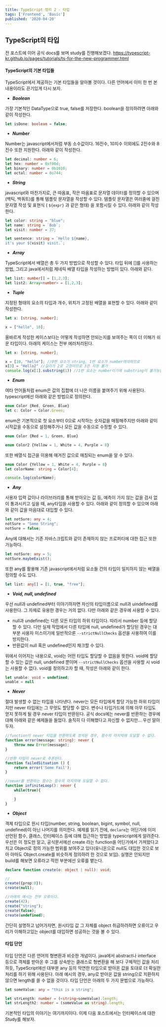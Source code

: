 ```yaml
---
title: TypeScript 정리 2 - 타입
tags: ['Frontend', 'Basic']
published: '2020-04-20'
---
```

## TypeScript의 타입
전 포스트에 이어 공식 docs를 보며 study를 진행해보겠다.
https://typescript-kr.github.io/pages/tutorials/ts-for-the-new-programmer.html

#### TypeScript의 기본 타입들
TypeScript에서 제공하는 기본 타입들을 알아볼 것이다. 다른 언어에서 이미 한 번 본 내용이라도 끈기있게 다시 보자.

+ ***Boolean***

가장 기본적인 DataType으로 true, false를 저장한다. boolean을 정의하려면 아래와 같이 작성한다.
```typescript
let isDone: boolean = false;
```

+ ***Number***

Number는 javascript에서처럼 부동 소수값이다. 16진수, 10지수 이외에도 2진수와 8진수 또한 지원한다. 아래와 같이 작성한다.
```typescript
let decimal: number = 6;
let hex: number = 0xf00d;
let binary: number = 0b1010;
let octal: number = 0o744;
```

+ ***String***

javascript와 마찬가지로, 큰 따옴표, 작은 따옴표로 문자열 데이터를 정의할 수 있으며 ` `(백틱, 백쿼트)를 통해 템플릿 문자열을 작성할 수 있다. 템플릿 문자열은 여러줄에 걸친 문자열 작성 및 표현식 ( ```${expr}``` 과 같은 형태) 을 포함시킬 수 있다. 아래와 같이 작성한다.
```typescript
let color: string = "blue";
let name: string = `Bob`;
let visit: number = 37;

let sentence: string = `Hello ${name},
it's your ${visit} visit.`;
```

+ ***Array***

TypeScript에서 배열은 총 두 가지 방법으로 작성할 수 있다. 타입 뒤에 []를 사용하는 방법, 그리고 java에서처럼 제네릭 배열 타입을 작성하는 방법이 있다. 아래와 같다.
```typescript
let list: number[] = [1,2,3];
let list2: Array<number> = [1,2,3];
```

+ ***Tuple***

지정된 형태의 요소의 타입과 개수, 위치가 고정된 배열을 표현할 수 있다. 아래와 같이 작성한다.
```typescript
let x: [string, number];

x = ["hello", 10];
```
올바르게 작성한 케이스보다는 어떻게 작성하면 안되는지를 보여주는 쪽이 더 이해가 쉬운 타입이다. 아래의 케이스는 전부 에러처리된다.
```typescript
let x: [string, number];

x = [10, "hello"]; //0번 요소가 string, 1번 요소가 number여야하므로
x[3] = "Hello2" //길이가 2로 고정이므로 3은 지정 불가
console.log(x[1].substring(1)) //1번 요소는 number이기에 substring이 불가능함.
```

+ ***Enum***

여타 언어들처럼 enum은 값의 집합에 더 나은 이름을 붙여주기 위해 사용된다. typescript에선 아래와 같은 방법으로 정의한다.
```typescript
enum Color {Red, Green, Blue}
let c: Color = Color.Green;
```
enum은 기본적으로 첫 요소부터 0으로 시작하는 숫자값을 매핑해주지만 아래와 같이 시작값을 수동으로 설정해주거나 모든 값을 수동으로 수정할 수 있다.
```typescript
enum Color {Red = 1, Green, Blue}

enum Color2 {Yellow = 1, White = 4, Purple = 8}
```
또한 배열식 접근을 이용해 매겨진 값으로 매칭되는 enum을 알 수 있다.
```typescript
enum Color {Yellow = 1, White = 4, Purple = 8}
let colorName: string = Color[4];

console.log(colorName);
```

+ ***Any***

사용자 입력 값이나 라이브러리를 통해 받아오는 값 등, 예측이 가지 않는 값을 검사 없이 통과시키고 싶을 때, any타입을 사용할 수 있다. 아래와 같이 정의할 수 있으며 아래와 같이 값을 마음대로 대입할 수 있다.
```typescript
let notSure: any = 4;
notSure = "Some String";
notSure = false;
```
Any에 대해서는 기존 자바스크립트와 같이 존재하지 않는 프로퍼티에 대한 접근 또한 가능하다.
```typescript
let notSure: any = 5;
notSure.maybeExist();
```
또한 any를 활용해 기존 javascript에서처럼 요소들 간의 타입이 일치하지 않는 배열을 정의할 수도 있다.
```typescript
let list: any[] = [1, true, "free"];
```

+ ***Void, null, undefined***

우선 null과 undefined부터 이야기하자면 자신의 타입이름으로 null과 uindefined를 사용한다. 그 자체로 유용한 경우는 거의 없다. 다만 아래와 같은 경우에 사용할 수 있다.
+ null과 undefined는 다른 모든 타입의 하위 타입이다. 따라서 number 등에 할당할 수 있다. 다만 실제 작업에서 다른 타입에 null, undefined가 할당된 경우는 대부분 사용자 미스이기에 일반적으론 ```--strictNullChecks``` 옵션을 사용하여 이를 방지한다.
+ 반환값이 null 혹은 undefined인지 채크할 수 있다.

위에서 이어지는 내용으로, void는 어떤 타입도 할당할 수 없음을 뜻한다. void에 할당할 수 있는 값은 null, undefined 뿐이며 ```--strictNullChecks``` 옵션을 사용할 시 void는 사용할 수 없다. void를 정의하고자 할 때, 작성은 아래와 같이 한다.
```typescript
let unable: void = undefined;
unable = null
```

+ ***Never***

절대 발생할 수 없는 타입을 나타낸다. never는 모든 타입에게 할당 가능한 하위 타입이지만 never 타입에는 그 무엇도 할당할 수 없다. 변수나 타입가드에 의해 아무 타입도 얻지 못하게 될 경우 never 타입이 반환된다. 공식 docs에는 never를 반환하는 경우에 대해 아래와 같은 예제들을 들었다. 솔직히 다 이해했다고 자신할 수 없지만... 우선 알아두자.
```typescript
//function이 never 타입을 반환하도록 정의된 경우, 함수의 마지막에 도달할 수 없다.
function error(message: string): never {
	throw new Error(message);
}

//반환 타입이 never로 추론된다.
function failedSituation () {
	return error('Some Fail');
}

//never를 반환하는 함수는 함수의 마지막에 도달할 수 없다.
function infiniteLoop(): never {
	while(true){

	}
}
```

+ ***Object***

객체 타입으로 원시 타입(number, string, boolean, bigint, symbol, null, undefined)이 아닌 나머지를 의미한다. 예제를 읽기 전에, ```declare```는 어딘가에 이미 선언된 함수, 클래스, 인터페이스 등에 대해 접근하는 방법을 typescript에게 알려준다. 우선은 이 정도만 알고, 공식문서에선 create 라는 function을 어딘가에서 가져왔다고 치고 Object로 정의 가능한 범위를 보여주고 있다(유니온으로 null도 대입한 것으로 보아 아마도 Object.create를 비슷하게 정의하려 한 것으로 보임). 실행은 안되지만 build를 해보면 오류라고 적힌 부분에선 오류를 뱉는다.
```typescript
declare function create(o: object | null): void;

//
create({prop:0});
create(null);

//아래의 예시는 전부 오류이다.
create(42);
create("string");
create(false);
create(undefined);
```
간단히 설명하고 넘어가자면, 원시타입 값 그 자체를 object 취급하려하면 오류이고 우리가 이해하고있는 object를 대입하면 성공하는 것을 볼 수 있다.

#### 타입 단언
타입 단언은 다른 언어의 형변환과 비슷한 개념이다. java에서 abstract나 interface 등으로 객체를 받아온 후 그를 상속받는 클래스로 형변환을 해 보다 구체적인 값을 처리하듯, TypeScript에선 대부분 any 등의 막연한 타입으로 받아온 값을 토대로 더 확실한 처리를 하기 위해 사용된다. 아래 예시의 경우, any로 받아온 값을 string으로 치환하지 않으면 length를 쓸 수 없을 것이다. 타입 단언은 아래의 두 가지 문법으로 가능하다.
```typescript
let someValue: any = "this is a string";

let strLength: number = (<string>someValue).length;
let strLength2: number = (someValue as string).length;
```

기본적인 타입의 이야기는 여기까지이다. 이제 다음 포스트에서는 인터페이스에 대한 Study를 해보자.
